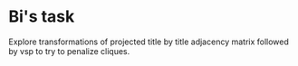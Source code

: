 # Bi's task

Explore transformations of projected title by title adjacency matrix followed by vsp to try to penalize cliques.
